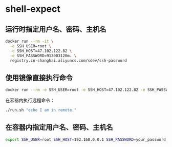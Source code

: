 # shell-expect

## 运行时指定用户名、密码、主机名

```bash
docker run --rm -it \
  -e SSH_USER=root \
  -e SSH_HOST=47.102.122.82 \
  -e SSH_PASSWORD=913003120m. \
  registry.cn-shanghai.aliyuncs.com/sdev/ssh-password
```

## 使用镜像直接执行命令

```bash
docker run --rm -e SSH_USER=root -e SSH_HOST=47.102.122.82 -e SSH_PASSWORD=913003120m. registry.cn-shanghai.aliyuncs.com/sdev/ssh-password /bin/sh ./run.sh 'ls -la'
```

在容器内执行远程命令：
```bash
./run.sh "echo I am in remote."
```

## 在容器内指定用户名、密码、主机名

```bash
export SSH_USER=root SSH_HOST=192.168.0.0.1 SSH_PASSWORD=your_password && ./run.sh "echo I am in remote."
```